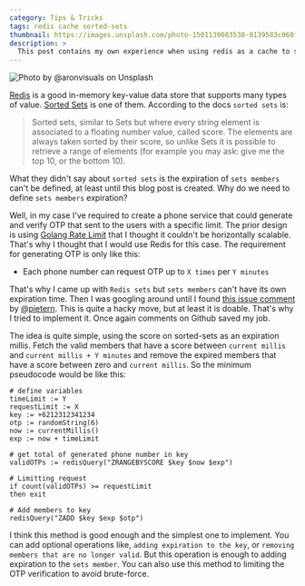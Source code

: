 ```yaml
---
category: Tips & Tricks
tags: redis cache sorted-sets
thumbnail: https://images.unsplash.com/photo-1501139083538-0139583c060f?w=1920
description: >
  This post contains my own experience when using redis as a cache to set sets member expiration on the same key.
---
```


![Photo by @aronvisuals on Unsplash](https://images.unsplash.com/photo-1501139083538-0139583c060f?w=1920)

[Redis](https://redis.io) is a good in-memory key-value data store that supports many types of value. [Sorted Sets](https://redis.io/topics/data-types-intro#sorted-sets) is one of them. According to the docs `sorted sets` is:

> Sorted sets, similar to Sets but where every string element is associated to a floating number value, called score. The elements are always taken sorted by their score, so unlike Sets it is possible to retrieve a range of elements (for example you may ask: give me the top 10, or the bottom 10).

What they didn't say about `sorted sets` is the expiration of `sets members` can't be defined, at least until this blog post is created. Why do we need to define `sets members` expiration?

Well, in my case I've required to create a phone service that could generate and verify OTP that sent to the users with a specific limit. The prior design is using [Golang Rate Limit](https://godoc.org/golang.org/x/time/rate) that I thought it couldn't be horizontally scalable. That's why I thought that I would use Redis for this case. The requirement for generating OTP is only like this:

- Each phone number can request OTP up to `X times` per `Y minutes`

That's why I came up with `Redis sets` but `sets members` can't have its own expiration time. Then I was googling around until I found [this issue comment](https://github.com/redis/redis/issues/135#issuecomment-2361996) by [@pietern](https://github.com/pietern). This is quite a hacky move, but at least it is doable. That's why I tried to implement it. Once again comments on Github saved my job.

The idea is quite simple, using the score on sorted-sets as an expiration millis. Fetch the valid members that have a score between `current millis` and `current millis + Y minutes` and remove the expired members that have a score between zero and `current millis`. So the minimum pseudocode would be like this:

```
# define variables
timeLimit := Y
requestLimit := X
key := +6212312341234
otp := randomString(6)
now := currentMillis()
exp := now + timeLimit

# get total of generated phone number in key
validOTPs := redisQuery("ZRANGEBYSCORE $key $now $exp")

# Limitting request
if count(validOTPs) >= requestLimit
then exit

# Add members to key
redisQuery("ZADD $key $exp $otp")
```

I think this method is good enough and the simplest one to implement. You can add optional operations like, `adding expiration to the key`, or `removing members that are no longer valid`. But this operation is enough to adding expiration to the `sets member`. You can also use this method to limiting the OTP verification to avoid brute-force.